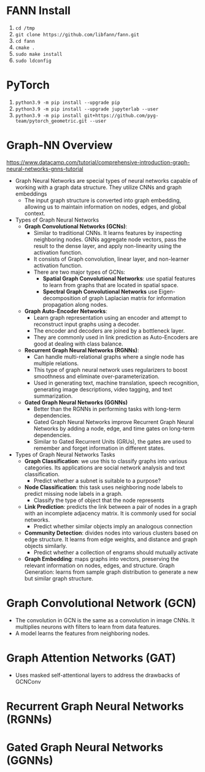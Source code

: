 # FANN Install
1. `cd /tmp`
1. `git clone https://github.com/libfann/fann.git`
1. `cd fann`
1. `cmake .`
1. `sudo make install`
1. `sudo ldconfig`
# PyTorch
1. `python3.9 -m pip install --upgrade pip`
1. `python3.9 -m pip install --upgrade jupyterlab --user`
1. `python3.9 -m pip install git+https://github.com/pyg-team/pytorch_geometric.git --user`
# Graph-NN Overview
https://www.datacamp.com/tutorial/comprehensive-introduction-graph-neural-networks-gnns-tutorial
* Graph Neural Networks are special types of neural networks capable of working with a graph data structure. They utilize CNNs and graph embeddings
    - The input graph structure is converted into graph embedding, allowing us to maintain information on nodes, edges, and global context. 
* Types of Graph Neural Networks
    - **Graph Convolutional Networks (GCNs)**: 
        * Similar to traditional CNNs. It learns features by inspecting neighboring nodes. GNNs aggregate node vectors, pass the result to the dense layer, and apply non-linearity using the activation function. 
        * It consists of Graph convolution, linear layer, and non-learner activation function. 
        * There are two major types of GCNs: 
            - **Spatial Graph Convolutional Networks**: use spatial features to learn from graphs that are located in spatial space.  
            - **Spectral Graph Convolutional Networks** use Eigen-decomposition of graph Laplacian matrix for information propagation along nodes. 
    - **Graph Auto-Encoder Networks**: 
        * Learn graph representation using an encoder and attempt to reconstruct input graphs using a decoder. 
        * The encoder and decoders are joined by a bottleneck layer. 
        * They are commonly used in link prediction as Auto-Encoders are good at dealing with class balance. 
    * **Recurrent Graph Neural Networks (RGNNs)**: 
        - Can handle multi-relational graphs where a single node has multiple relations. 
        - This type of graph neural network uses regularizers to boost smoothness and eliminate over-parameterization. 
        - Used in generating text, machine translation, speech recognition, generating image descriptions, video tagging, and text summarization.
    * **Gated Graph Neural Networks (GGNNs)** 
        - Better than the RGNNs in performing tasks with long-term dependencies. 
        - Gated Graph Neural Networks improve Recurrent Graph Neural Networks by adding a node, edge, and time gates on long-term dependencies. 
        - Similar to Gated Recurrent Units (GRUs), the gates are used to remember and forget information in different states. 
* Types of Graph Neural Networks Tasks
    - **Graph Classification**: we use this to classify graphs into various categories. Its applications are social network analysis and text classification. 
        * Predict whether a subnet is suitable to a purpose?
    - **Node Classification**: this task uses neighboring node labels to predict missing node labels in a graph. 
        * Classify the type of object that the node represents
    - **Link Prediction**: predicts the link between a pair of nodes in a graph with an incomplete adjacency matrix. It is commonly used for social networks. 
        * Predict whether similar objects imply an analogous connection
    - **Community Detection**: divides nodes into various clusters based on edge structure. It learns from edge weights, and distance and graph objects similarly. 
        * Predict whether a collection of engrams should mutually activate
    - **Graph Embedding**: maps graphs into vectors, preserving the relevant information on nodes, edges, and structure.
Graph Generation: learns from sample graph distribution to generate a new but similar graph structure. 
# Graph Convolutional Network (GCN)
* The convolution in GCN is the same as a convolution in image CNNs. It multiplies neurons with filters to learn from data features.
* A model learns the features from neighboring nodes.
# Graph Attention Networks (GAT)
* Uses masked self-attentional layers to address the drawbacks of GCNConv
# Recurrent Graph Neural Networks (RGNNs)
# Gated Graph Neural Networks (GGNNs)